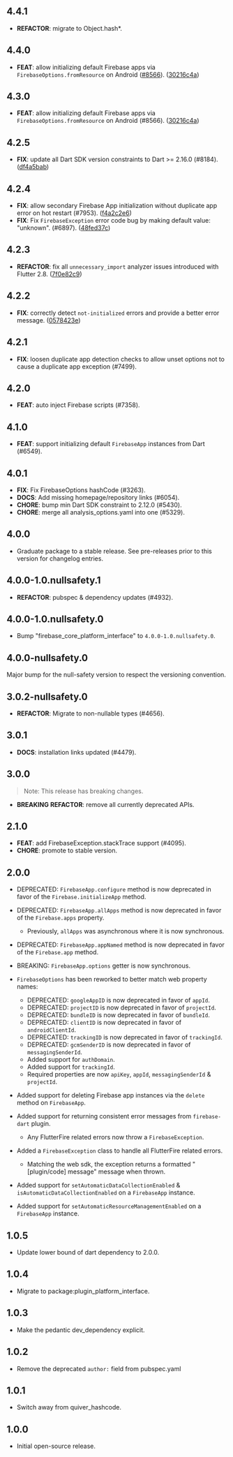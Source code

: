 ## 4.4.1

 - **REFACTOR**: migrate to Object.hash*.

## 4.4.0

 - **FEAT**: allow initializing default Firebase apps via `FirebaseOptions.fromResource` on Android ([#8566](https://github.com/FirebaseExtended/flutterfire/issues/8566)). ([30216c4a](https://github.com/FirebaseExtended/flutterfire/commit/30216c4a4c06c20f9c4c2b9a235a4aa9a48816a0))

## 4.3.0

 - **FEAT**: allow initializing default Firebase apps via `FirebaseOptions.fromResource` on Android (#8566). ([30216c4a](https://github.com/FirebaseExtended/flutterfire/commit/30216c4a4c06c20f9c4c2b9a235a4aa9a48816a0))

## 4.2.5

 - **FIX**: update all Dart SDK version constraints to Dart >= 2.16.0 (#8184). ([df4a5bab](https://github.com/FirebaseExtended/flutterfire/commit/df4a5bab3c029399b4f257a5dd658d302efe3908))

## 4.2.4

 - **FIX**: allow secondary Firebase App initialization without duplicate app error on hot restart (#7953). ([f4a2c2e6](https://github.com/FirebaseExtended/flutterfire/commit/f4a2c2e63e4dd4f888583110cc65ec84dec14dd7))
 - **FIX**: Fix `FirebaseException` error code bug by making default value: "unknown". (#6897). ([48fed37c](https://github.com/FirebaseExtended/flutterfire/commit/48fed37c8e09b4c1c70f97488215fd39ff2f0616))

## 4.2.3

 - **REFACTOR**: fix all `unnecessary_import` analyzer issues introduced with Flutter 2.8. ([7f0e82c9](https://github.com/FirebaseExtended/flutterfire/commit/7f0e82c978a3f5a707dd95c7e9136a3e106ff75e))

## 4.2.2

 - **FIX**: correctly detect `not-initialized` errors and provide a better error message. ([0578423e](https://github.com/FirebaseExtended/flutterfire/commit/0578423e9868352556bfdd326eef1cca8dbe04aa))

## 4.2.1

 - **FIX**: loosen duplicate app detection checks to allow unset options not to cause a duplicate app exception (#7499).

## 4.2.0

 - **FEAT**: auto inject Firebase scripts (#7358).

## 4.1.0

 - **FEAT**: support initializing default `FirebaseApp` instances from Dart (#6549).

## 4.0.1

 - **FIX**: Fix FirebaseOptions hashCode (#3263).
 - **DOCS**: Add missing homepage/repository links (#6054).
 - **CHORE**: bump min Dart SDK constraint to 2.12.0 (#5430).
 - **CHORE**: merge all analysis_options.yaml into one (#5329).

## 4.0.0

 - Graduate package to a stable release. See pre-releases prior to this version for changelog entries.

## 4.0.0-1.0.nullsafety.1

 - **REFACTOR**: pubspec & dependency updates (#4932).

## 4.0.0-1.0.nullsafety.0

 - Bump "firebase_core_platform_interface" to `4.0.0-1.0.nullsafety.0`.

## 4.0.0-nullsafety.0

Major bump for the null-safety version to respect the versioning convention.

## 3.0.2-nullsafety.0

 - **REFACTOR**: Migrate to non-nullable types (#4656).

## 3.0.1

 - **DOCS**: installation links updated (#4479).

## 3.0.0

> Note: This release has breaking changes.

 - **BREAKING** **REFACTOR**: remove all currently deprecated APIs.

## 2.1.0

 - **FEAT**: add FirebaseException.stackTrace support (#4095).
 - **CHORE**: promote to stable version.

## 2.0.0

* DEPRECATED: `FirebaseApp.configure` method is now deprecated in favor of the `Firebase.initializeApp` method.
* DEPRECATED: `FirebaseApp.allApps` method is now deprecated in favor of the `Firebase.apps` property.
  * Previously, `allApps` was asynchronous where it is now synchronous.
* DEPRECATED: `FirebaseApp.appNamed` method is now deprecated in favor of the `Firebase.app` method.
* BREAKING: `FirebaseApp.options` getter is now synchronous.

* `FirebaseOptions` has been reworked to better match web property names:
  * DEPRECATED: `googleAppID` is now deprecated in favor of `appId`.
  * DEPRECATED: `projectID` is now deprecated in favor of `projectId`.
  * DEPRECATED: `bundleID` is now deprecated in favor of `bundleId`.
  * DEPRECATED: `clientID` is now deprecated in favor of `androidClientId`.
  * DEPRECATED: `trackingID` is now deprecated in favor of `trackingId`.
  * DEPRECATED: `gcmSenderID` is now deprecated in favor of `messagingSenderId`.
  * Added support for `authDomain`.
  * Added support for `trackingId`.
  * Required properties are now `apiKey`, `appId`, `messagingSenderId` & `projectId`.

* Added support for deleting Firebase app instances via the `delete` method on `FirebaseApp`.
* Added support for returning consistent error messages from `firebase-dart` plugin.
  * Any FlutterFire related errors now throw a `FirebaseException`.
* Added a `FirebaseException` class to handle all FlutterFire related errors.
  * Matching the web sdk, the exception returns a formatted "[plugin/code] message" message when thrown.
* Added support for `setAutomaticDataCollectionEnabled` & `isAutomaticDataCollectionEnabled` on a `FirebaseApp` instance.
* Added support for `setAutomaticResourceManagementEnabled` on a `FirebaseApp` instance.

## 1.0.5

* Update lower bound of dart dependency to 2.0.0.

## 1.0.4

* Migrate to package:plugin_platform_interface.

## 1.0.3

* Make the pedantic dev_dependency explicit.

## 1.0.2

- Remove the deprecated `author:` field from pubspec.yaml

## 1.0.1

- Switch away from quiver_hashcode.

## 1.0.0

- Initial open-source release.
